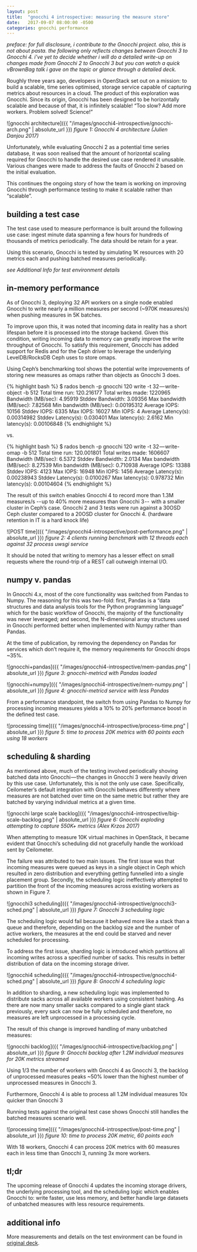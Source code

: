 ```yaml
---
layout: post
title:  "gnocchi 4 introspective: measuring the measure store"
date:   2017-09-07 08:00:00 -0500
categories: gnocchi performance
---
```

*preface: for full disclosure, i contribute to the Gnocchi project. also, this
is not about pasta. the following only reflects changes between Gnocchi 3 to
Gnocchi 4. i’ve yet to decide whether i will do a detailed write-up on changes
made from Gnocchi 2 to Gnocchi 3 but you can watch a quick vBrownBag talk i
gave on the topic or glance through a detailed deck.*

Roughly three years ago, developers in OpenStack set out on a mission: to build
a scalable, time series optimised, storage service capable of capturing metrics
about resources in a cloud. The product of this exploration was Gnocchi. Since
its origin, Gnocchi has been designed to be horizontally scalable and because
of that, it is infinitely scalable! “Too slow? Add more workers. Problem
solved! Science!”

![gnocchi architecture]({{ "/images/gnocchi4-introspective/gnocchi-arch.png" | absolute_url }})
*figure 1: Gnocchi 4 architecture (Julien Danjou 2017)*

Unfortunately, while evaluating Gnocchi 2 as a potential time series database,
it was soon realised that the amount of horizontal scaling required for
Gnocchi to handle the desired use case rendered it unusable. Various changes
were made to address the faults of Gnocchi 2 based on the initial evaluation.

This continues the ongoing story of how the team is working on improving
Gnocchi through performance testing to make it scalable rather than “scalable”.

## building a test case

The test case used to measure performance is built around the following use
case: ingest minute data spanning a few hours for hundreds of thousands of
metrics periodically. The data should be retain for a year.

Using this scenario, Gnocchi is tested by simulating 1K resources with 20
metrics each and pushing batched measures periodically.

*see Additional Info for test environment details*

## in-memory performance

As of Gnocchi 3, deploying 32 API workers on a single node enabled Gnocchi to
write nearly a million measures per second (~970K measures/s) when pushing
measures in 5K batches.

To improve upon this, it was noted that incoming data in reality has a short
lifespan before it is processed into the storage backend. Given this condition,
writing incoming data to memory can greatly improve the write throughput of
Gnocchi. To satisfy this requirement, Gnocchi has added support for Redis and
for the Ceph driver to leverage the underlying LevelDB/RocksDB Ceph uses to
store omaps.

Using Ceph’s benchmarking tool shows the potential write improvements of
storing new measures as omaps rather than objects as Gnocchi 3 does.

{% highlight bash %}
$ rados bench -p gnocchi 120 write -t 32 — write-object -b 512
Total time run: 120.216177
Total writes made: 1220965
Bandwidth (MB/sec): 4.95919
Stddev Bandwidth: 3.09356
Max bandwidth (MB/sec): 7.82568
Min bandwidth (MB/sec): 0.00195312
Average IOPS: 10156
Stddev IOPS: 6335
Max IOPS: 16027
Min IOPS: 4
Average Latency(s): 0.00314982
Stddev Latency(s): 0.030401
Max latency(s): 2.6162
Min latency(s): 0.00106848
{% endhighlight %}

vs.

{% highlight bash %}
$ rados bench -p gnocchi 120 write -t 32 — write-omap -b 512
Total time run: 120.001801
Total writes made: 1606607
Bandwidth (MB/sec): 6.5372
Stddev Bandwidth: 2.0134
Max bandwidth (MB/sec): 8.27539
Min bandwidth (MB/sec): 0.710938
Average IOPS: 13388
Stddev IOPS: 4123
Max IOPS: 16948
Min IOPS: 1456
Average Latency(s): 0.00238943
Stddev Latency(s): 0.0100267
Max latency(s): 0.978732
Min latency(s): 0.00104604
{% endhighlight %}

The result of this switch enables Gnocchi 4 to record more than 1.3M measures/s
-- up to 40% more measures than Gnocchi 3 --  with a smaller cluster in Ceph’s
case. Gnocchi 2 and 3 tests were run against a 30OSD Ceph cluster compared to a
20OSD cluster for Gnocchi 4. (hardware retention in IT is a hard knock life)

![POST time]({{ "/images/gnocchi4-introspective/post-performance.png" | absolute_url }})
*figure 2: 4 clients running benchmark with 12 threads each against 32 process
uwsgi service*

It should be noted that writing to memory has a lesser effect on small requests
where the round-trip of a REST call outweigh internal I/O.

## numpy v. pandas

In Gnocchi 4.x, most of the core functionality was switched from Pandas to
Numpy. The reasoning for this was two-fold: first, Pandas is a “data
structures and data analysis tools for the Python programming language” which
for the basic workflow of Gnocchi, the majority of the functionality was never
leveraged; and second, the N-dimensional array structures used in Gnocchi
performed better when implemented with Numpy rather than Pandas.

At the time of publication, by removing the dependency on Pandas for services
which don’t require it, the memory requirements for Gnocchi drops ~35%.

![gnocchi+pandas]({{ "/images/gnocchi4-introspective/mem-pandas.png" | absolute_url }})
*figure 3: gnocchi-metricd with Pandas loaded*

![gnocchi+numpy]({{ "/images/gnocchi4-introspective/mem-numpy.png" | absolute_url }})
*figure 4: gnocchi-metricd service with less Pandas*

From a performance standpoint, the switch from using Pandas to Numpy for
processing incoming measures yields a 10% to 20% performance boost in the
defined test case.

![processing time]({{ "/images/gnocchi4-introspective/process-time.png" | absolute_url }})
*figure 5: time to process 20K metrics with 60 points each using 18 workers*

## scheduling & sharding

As mentioned above, much of the testing involved periodically shoving batched
data into Gnocchi — the changes in Gnocchi 3 were heavily driven by this use
case. Unfortunately, this is not the only use case. Specifically, Ceilometer’s
default integration with Gnocchi behaves differently where measures are not
batched over time on the same metric but rather they are batched by varying
individual metrics at a given time.

![gnocchi large scale backlog]({{ "/images/gnocchi4-introspective/big-scale-backlog.png" | absolute_url }})
*figure 6: Gnocchi exploding attempting to capture 550K+ metrics (Alex Krzos
2017)*

When attempting to measure 10K virtual machines in OpenStack, it became evident
that Gnocchi’s scheduling did not gracefully handle the workload sent by
Ceilometer.

The failure was attributed to two main issues. The first issue was that
incoming measures were queued as keys in a single object in Ceph which
resulted in zero distribution and everything getting funnelled into a single
placement group. Secondly, the scheduling logic ineffectively attempted to
partition the front of the incoming measures across existing workers as shown
in Figure 7.

![gnocchi3 scheduling]({{ "/images/gnocchi4-introspective/gnocchi3-sched.png" | absolute_url }})
*figure 7: Gnocchi 3 scheduling logic*

The scheduling logic would fail because it behaved more like a stack than a
queue and therefore, depending on the backlog size and the number of active
workers, the measures at the end could be starved and never scheduled for
processing.

To address the first issue, sharding logic is introduced which partitions all
incoming writes across a specified number of sacks. This results in better
distribution of data on the incoming storage driver.

![gnocchi4 scheduling]({{ "/images/gnocchi4-introspective/gnocchi4-sched.png" | absolute_url }})
*figure 8: Gnocchi 4 scheduling logic*

In addition to sharding, a new scheduling logic was implemented to distribute
sacks across all available workers using consistent hashing. As there are now
many smaller sacks compared to a single giant stack previously, every sack can
now be fully scheduled and therefore, no measures are left unprocessed in a
processing cycle.

The result of this change is improved handling of many unbatched measures:

![gnocchi backlog]({{ "/images/gnocchi4-introspective/backlog.png" | absolute_url }})
*figure 9: Gnocchi backlog after 1.2M individual measures for 20K metrics
streamed*

Using 1/3 the number of workers with Gnocchi 4 as Gnocchi 3, the backlog of
unprocessed measures peaks ~50% lower than the highest number of unprocessed
measures in Gnocchi 3.

Furthermore, Gnocchi 4 is able to process all 1.2M individual measures 10x
quicker than Gnocchi 3

Running tests against the original test case shows Gnocchi still handles the
batched measures scenario well.

![processing time]({{ "/images/gnocchi4-introspective/post-time.png" | absolute_url }})
*figure 10: time to process 20K metric, 60 points each*

With 18 workers, Gnocchi 4 can process 20K metrics with 60 measures each in
less time than Gnocchi 3, running 3x more workers.

## tl;dr

The upcoming release of Gnocchi 4 updates the incoming storage drivers, the
underlying processing tool, and the scheduling logic which enables Gnocchi to:
write faster, use less memory, and better handle large datasets of unbatched
measures with less resource requirements.

## additional info

More measurements and details on the test environment can be found in [original
deck](https://www.slideshare.net/GordonChung/gnocchi-v4-past-and-present).
